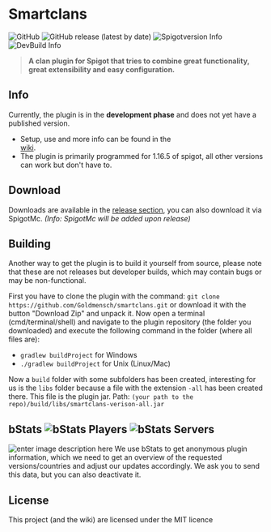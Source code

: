 # Smartclans
![GitHub](https://img.shields.io/github/license/Goldmensch/smartclans?style=for-the-badge) ![GitHub release (latest by date)](https://img.shields.io/github/v/release/Goldmensch/smartclans?style=for-the-badge)   ![Spigotversion Info](https://img.shields.io/static/v1?label=Spigot&message=1.16.5&color=blue&style=for-the-badge) ![DevBuild Info](https://img.shields.io/static/v1?label=Beta-Version&message=3.0-Snapshot&color=orange&style=for-the-badge)
> **A clan plugin for Spigot that tries to combine great functionality, great extensibility and easy configuration.**

## Info
Currently, the plugin is in the **development phase** and does not yet have a published version.
 - Setup, use and more info can be found in the      
   [wiki](https://github.com/Goldmensch/smartclans/wiki).
 - The plugin is primarily programmed for 1.16.5 of spigot, all other
   versions can work but don't have to.

## Download
Downloads are available in the [release section](https://github.com/Goldmensch/smartclans/releases), you can also download it via SpigotMc. 
*(Info: SpigotMc will be added upon release)*

## Building
Another way to get the plugin is to build it yourself from source, please note that these are not releases but developer builds, which may contain bugs or may be non-functional.

First you have to clone the plugin with the command: `git clone https://github.com/Goldmensch/smartclans.git` or download it with the button "Download Zip" and unpack it. Now open a terminal (cmd/terminal/shell) and navigate to the plugin repository (the folder you downloaded) and execute the following command in the folder (where all files are):

 - `gradlew buildProject` for Windows 
 - `./gradlew buildProject` for Unix (Linux/Mac)

Now a `build` folder with some subfolders has been created, interesting for us is the `libs` folder because a file with the extension `-all` has been created there. This file is the plugin jar. Path: `(your path to the repo)/build/libs/smartclans-verison-all.jar`

## bStats ![bStats Players](https://img.shields.io/bstats/players/10354?style=flat-square) ![bStats Servers](https://img.shields.io/bstats/servers/10354?style=flat-square)
![enter image description here](https://bstats.org/signatures/bukkit/smartclans.svg)
We use bStats to get anonymous plugin information, which we need to get an overview of the requested versions/countries and adjust our updates accordingly. We ask you to send this data, but you can also deactivate it.

## License
This project (and the wiki) are licensed under the MIT licence
